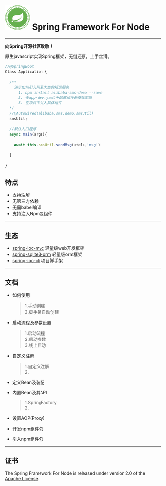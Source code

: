 # <img src="doc/spring-framework.png" width="80" height="80"> Spring Framework For Node

---

**向Spring开源社区致敬！**

原生javascript实现Spring框架，无缝还原，上手丝滑。

```js
//@SpringBoot
Class Application {

  /**
    演示如何引入阿里大鱼的短信服务
      1. npm install alibaba-sms-demo --save
      2. 在app-dev.yaml中配置组件的基础配置
      3. 在项目中引入具体组件
  */
  //@Autowired(alibaba.sms.demo.smsUtil)
  smsUtil;

  //默认入口程序
  async main(args){

    await this.smsUtil.sendMsg(<tel>,'msg')

  }

}
```


## 特点
- 支持注解
- 无第三方依赖
- 无需babel编译
- 支持注入Npm包组件

---

## 生态
- [spring-ioc-mvc](https://gitee.com/woaianqi/spring-ioc-mvc) 轻量级web开发框架
- [spring-sqlite3-orm](https://gitee.com/woaianqi/spring-sqlite3-orm) 轻量级orm框架
- [spring-ioc-cli](https://gitee.com/woaianqi/spring-ioc-cli) 项目脚手架


---

## 文档

* 如何使用
  > 1.手动创建  
  > 2.脚手架自动创建   

* 启动流程及参数设置
  > 1.启动流程  
  > 2.启动参数  
  > 3.线上启动

* 自定义注解
  > 1.自定义注解    
  > 2.

* 定义Bean及装配


* 内置Bean及其API
  > 1.SpringFactory  
  > 2.

* 设置AOP(Proxy)


* 开发npm组件包


* 引入npm组件包

---

## 证书

The Spring Framework For Node is released under version 2.0 of the [Apache License](https://www.apache.org/licenses/LICENSE-2.0).
